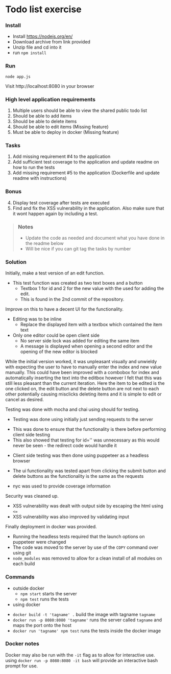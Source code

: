 # Todo list exercise

### Install

- Install https://nodejs.org/en/
- Download archive from link provided
- Unzip file and cd into it
- run `npm install`

### Run
`node app.js`

Visit http://localhost:8080 in your browser

### High level application requirements
1. Multiple users should be able to view the shared public todo list
2. Should be able to add items
3. Should be able to delete items
4. Should be able to edit items (Missing feature)
5. Must be able to deploy in docker (Missing feature)

### Tasks
1. Add missing requirement #4 to the application
2. Add sufficient test coverage to the application and update readme on how to run the tests
3. Add missing requirement #5 to the application (Dockerfile and update readme with instructions)

### Bonus
4. Display test coverage after tests are executed
5. Find and fix the XSS vulnerability in the application. Also make sure that it wont happen again by including a test.

> ### Notes
> - Update the code as needed and document what you have done in the readme below
> - Will be nice if you can git tag the tasks by number

### Solution
Initially, make a test version of an edit function.
  - This test function was created as two text boxes and a button
    + Textbox 1 for id and 2 for the new value with the used for adding the edit.
    + This is found in the 2nd commit of the repository.

Improve on this to have a decent UI for the functionality.
  - Editing was to be inline
    + Replace the displayed item with a textbox which contained the item text
  - Only one editor could be open client side
    + No server side lock was added for editing the same item
    + A message is displayed when opening a second editor and the opening of the new editor is blocked

While the initial version worked, it was unpleasant visually and unwieldy with expecting the user to have to 
manually enter the index and new value manually. This could have been improved with a combobox for index and
automatically inserting the text into the editbox however I felt that this was still less pleasant than the
current iteration. Here the item to be edited is the one clicked on, the edit button and the delete button 
are not next to each other potentially causing misclicks deleting items and it is simple to edit or cancel
as desired.

Testing was done with mocha and chai using should for testing.
 - Testing was done using initially just sending requests to the server
  + This was done to ensure that the functionality is there before performing client side testing
  + This also showed that testing for id='' was unnecessary as this would never be seen - the redirect code would handle it
 - Client side testing was then done using puppeteer as a headless browser
  + The ui functionality was tested apart from clicking the submit button and delete buttons as the functionality is the same as the requests
 - nyc was used to provide coverage information

Security was cleaned up.
 - XSS vulnerability was dealt with output side by escaping the html using `<=`
 - XSS vulnerability was also improved by validating input

 Finally deployment in docker was provided.
  - Running the headless tests required that the launch options on puppeteer were changed
  - The code was moved to the server by use of the `COPY` command over using git
  - `node_modules` was removed to allow for a clean install of all modules on each build

### Commands
 - outside docker
   + `npm start` starts the server
   + `npm test` runs the tests
 - using docker
  + `docker build -t 'tagname' .` build the image with tagname `tagname`
  + `docker run -p 8080:8080 'tagname'` runs the server called `tagname` and maps the port onto the host
  + `docker run 'tagname' npm test` runs the tests inside the docker image

### Docker notes
Docker may also be run with the `-it` flag as to allow for interactive use.
using `docker run -p 8080:8080 -it bash` will provide an interactive bash prompt for use.